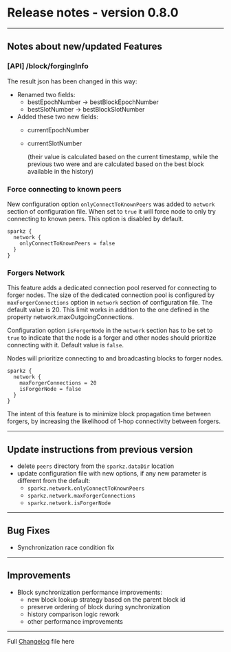 # Release notes - version 0.8.0
---

## Notes about new/updated Features

### [API] /block/forgingInfo

The result json has been changed in this way:
- Renamed two fields:
  - bestEpochNumber -> bestBlockEpochNumber 
  - bestSlotNumber -> bestBlockSlotNumber 
- Added these two new fields:
  - currentEpochNumber 
  - currentSlotNumber
  
    (their value is calculated based on the current timestamp, while the previous
  two were and are calculated based on the best block available in the history)


### Force connecting to known peers
New configuration option `onlyConnectToKnownPeers` was added to `network` section of configuration file. When set to `true` it will force node to only try connecting to known peers. This option is disabled by default.
```
sparkz {
  network {
    onlyConnectToKnownPeers = false
  }
}
```

### Forgers Network
This feature adds a dedicated connection pool reserved for connecting to forger nodes. The size of the dedicated connection pool is configured by `maxForgerConnections` option in `network` section of configuration file. The default value is 20. This limit  works in addition to the one defined in the property network.maxOutgoingConnections.

Configuration option `isForgerNode` in the `network` section has to be set to `true` to indicate that the node is a forger and other nodes should prioritize connecting with it. Default value is `false`.

Nodes will prioritize connecting to and broadcasting blocks to forger nodes.

```
sparkz {
  network {
    maxForgerConnections = 20
    isForgerNode = false
  }
}
```

The intent of this feature is to minimize block propagation time between forgers, by increasing the likelihood of 1-hop connectivity between forgers.

---
## Update instructions from previous version

- delete `peers` directory from the `sparkz.dataDir` location
- update configuration file with new options, if any new parameter is different from the default:
  - `sparkz.network.onlyConnectToKnownPeers`
  - `sparkz.network.maxForgerConnections`
  - `sparkz.network.isForgerNode`

---
## Bug Fixes
- Synchronization race condition fix
---
## Improvements
- Block synchronization performance improvements:
    - new block lookup strategy based on the parent block id
    - preserve ordering of block during synchronization
    - history comparison logic rework
    - other performance improvements

---
Full [Changelog](/CHANGELOG.md) file here
